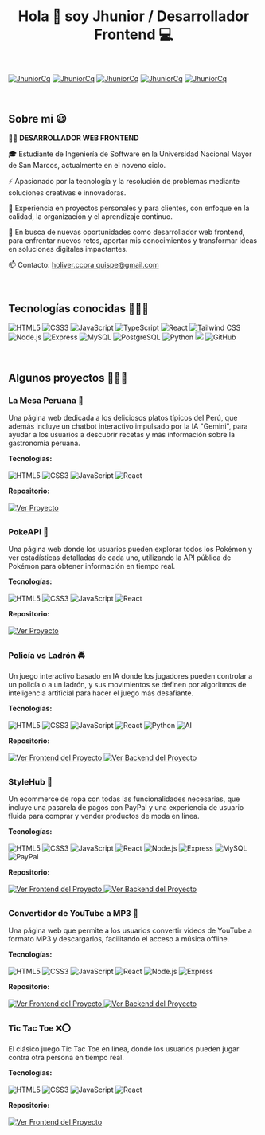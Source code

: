 <h1 align="center">Hola 👋 soy Jhunior / Desarrollador Frontend 💻 </h1> 

<br>

<p align="left">
  <a href="https://www.linkedin.com/in/holiver-ccora-quispe-0a0642258" target="_blank"><img align="center" src="https://img.shields.io/badge/LinkedIn-0077B5?style=for-the-badge&logo=linkedin&logoColor=white" alt="JhuniorCq" /></a>
  <a href="https://wa.me/936128801" target="_blank"><img align="center" src="https://img.shields.io/badge/WhatsApp-25D366?style=for-the-badge&logo=whatsapp&logoColor=white" alt="JhuniorCq" /></a>
  <a href="https://www.facebook.com/holiver.jhunior" target="_blank"><img align="center" src="https://img.shields.io/badge/Facebook-1877F2?style=for-the-badge&logo=facebook&logoColor=white" alt="JhuniorCq" /></a>
  <a href="mailto:holiver.ccora.quispe@gmail.com" target="_blank"><img align="center" src="https://img.shields.io/badge/Gmail-D14836?style=for-the-badge&logo=gmail&logoColor=white" alt="JhuniorCq" /></a>
  <a href="https://portafolio-jhunior-ccora.vercel.app/" target="_blank" ><img align="center" src="https://img.shields.io/badge/website-000000?style=for-the-badge&logo=About.me&logoColor=white" alt="JhuniorCq" /></a>
</p>

<br>

<h2>Sobre mi 😃</h2>

<p align="left">
  👨‍💻 <strong>DESARROLLADOR WEB FRONTEND</strong>
  
  🎓 Estudiante de Ingeniería de Software en la Universidad Nacional Mayor de San Marcos, actualmente en el noveno ciclo.
  
  ⚡ Apasionado por la tecnología y la resolución de problemas mediante soluciones creativas e innovadoras.
  
  🌟 Experiencia en proyectos personales y para clientes, con enfoque en la calidad, la organización y el aprendizaje continuo.
  
  🎯 En busca de nuevas oportunidades como desarrollador web frontend, para enfrentar nuevos retos, aportar mis conocimientos y transformar ideas en soluciones digitales impactantes.
  
  📫 Contacto: holiver.ccora.quispe@gmail.com
</p>

<br>

<h2>Tecnologías conocidas 👨🏻‍💻</h2>

<p align="left">
  <span>
    <img src="https://img.shields.io/badge/HTML5-E34F26?style=for-the-badge&logo=html5&logoColor=white" alt="HTML5" />
    <img src="https://img.shields.io/badge/CSS3-1572B6?style=for-the-badge&logo=css3&logoColor=white" alt="CSS3" />
    <img src="https://img.shields.io/badge/JavaScript-F7DF1E?style=for-the-badge&logo=javascript&logoColor=black" alt="JavaScript" />
    <img src="https://img.shields.io/badge/TypeScript-007ACC?style=for-the-badge&logo=typescript&logoColor=white" alt="TypeScript" />
    <img src="https://img.shields.io/badge/React-20232A?style=for-the-badge&logo=react&logoColor=61DAFB" alt="React" />
    <img src="https://img.shields.io/badge/Tailwind_CSS-38B2AC?style=for-the-badge&logo=tailwind-css&logoColor=white" alt="Tailwind CSS" />
    <img src="https://img.shields.io/badge/Node.js-43853D?style=for-the-badge&logo=node.js&logoColor=white" alt="Node.js" />
    <img src="https://img.shields.io/badge/Express.js-404D59?style=for-the-badge" alt="Express" />
    <img src="https://img.shields.io/badge/MySQL-00000F?style=for-the-badge&logo=mysql&logoColor=white" alt="MySQL" />
    <img src="https://img.shields.io/badge/PostgreSQL-316192?style=for-the-badge&logo=postgresql&logoColor=white" alt="PostgreSQL" />
    <img src="https://img.shields.io/badge/Python-14354C?style=for-the-badge&logo=python&logoColor=white" alt="Python" />
    <img src="https://img.shields.io/badge/Git-F05032?style=for-the-badge&logo=git&logoColor=white">
    <img src="https://img.shields.io/badge/GitHub-100000?style=for-the-badge&logo=github&logoColor=white" alt="GitHub" />
  </span>
</p>
<br>

<div id="proyectos">
  <h2>Algunos proyectos 👨🏻‍💻</h2>

  <!-- Proyecto 1: Miskito -->
  <div style="margin-bottom: 30px;">
    <h3>La Mesa Peruana 🌽</h3>
    <p>
      Una página web dedicada a los deliciosos platos típicos del Perú, que además incluye un 
      chatbot interactivo impulsado por la IA "Gemini", para ayudar a los usuarios a descubrir recetas y más información sobre la gastronomía peruana.
    </p>
    <p>
      <strong>Tecnologías:</strong>
      <br><br>
      <span>
        <img src="https://img.shields.io/badge/HTML5-E34F26?style=for-the-badge&logo=html5&logoColor=white" alt="HTML5" />
        <img src="https://img.shields.io/badge/CSS3-1572B6?style=for-the-badge&logo=css3&logoColor=white" alt="CSS3" />
        <img src="https://img.shields.io/badge/JavaScript-F7DF1E?style=for-the-badge&logo=javascript&logoColor=black" alt="JavaScript" />
        <img src="https://img.shields.io/badge/React-20232A?style=for-the-badge&logo=react&logoColor=61DAFB" alt="React" />
      </span>
    </p>
    <p>
      <strong>Repositorio:</strong>
      <br><br>
      <a href="https://github.com/JhuniorCq/platos-tipicos-peru.git" target="_blank">
        <img src="https://img.shields.io/badge/Ver%20Frontend%20del%20Proyecto-0073e6?style=flat&logo=github&logoColor=white" alt="Ver Proyecto" />
      </a>
    </p>
  </div>

  <!-- Proyecto 2: PokeAPI -->
  <div style="margin-bottom: 30px;">
    <h3>PokeAPI 🐾</h3>
    <p>
      Una página web donde los usuarios pueden explorar todos los Pokémon y ver estadísticas detalladas 
      de cada uno, utilizando la API pública de Pokémon para obtener información en tiempo real.
    </p>
    <p>
      <strong>Tecnologías:</strong>
      <br><br>
      <span>
        <img src="https://img.shields.io/badge/HTML5-E34F26?style=for-the-badge&logo=html5&logoColor=white" alt="HTML5" />
        <img src="https://img.shields.io/badge/CSS3-1572B6?style=for-the-badge&logo=css3&logoColor=white" alt="CSS3" />
        <img src="https://img.shields.io/badge/JavaScript-F7DF1E?style=for-the-badge&logo=javascript&logoColor=black" alt="JavaScript" />
        <img src="https://img.shields.io/badge/React-20232A?style=for-the-badge&logo=react&logoColor=61DAFB" alt="React" />
      </span>
    </p>
    <p>
      <strong>Repositorio:</strong>
      <br><br>
      <a href="https://github.com/JhuniorCq/proyecto-poke-api.git" target="_blank">
        <img src="https://img.shields.io/badge/Ver%20Frontend%20del%20Proyecto-0073e6?style=flat&logo=github&logoColor=white" alt="Ver Proyecto" />
      </a>
    </p>
  </div>

  <!-- Proyecto 3: Policia vs Ladron -->
  <div style="margin-bottom: 30px;">
    <h3>Policía vs Ladrón 🚔</h3>
    <p>
      Un juego interactivo basado en IA donde los jugadores pueden controlar a un policía o a un ladrón, 
      y sus movimientos se definen por algoritmos de inteligencia artificial para hacer el juego más desafiante.
    </p>
    <p>
      <strong>Tecnologías:</strong>
      <br><br>
      <span>
        <img src="https://img.shields.io/badge/HTML5-E34F26?style=for-the-badge&logo=html5&logoColor=white" alt="HTML5" />
        <img src="https://img.shields.io/badge/CSS3-1572B6?style=for-the-badge&logo=css3&logoColor=white" alt="CSS3" />
        <img src="https://img.shields.io/badge/JavaScript-F7DF1E?style=for-the-badge&logo=javascript&logoColor=black" alt="JavaScript" />
        <img src="https://img.shields.io/badge/React-20232A?style=for-the-badge&logo=react&logoColor=61DAFB" alt="React" />
        <img src="https://img.shields.io/badge/Python-14354C?style=for-the-badge&logo=python&logoColor=white" alt="Python" />
        <img src="https://img.shields.io/badge/AI-FF6F00?style=for-the-badge" alt="AI" />
      </span>
    </p>
    <p>
      <strong>Repositorio:</strong>
      <br><br>
      <a href="https://github.com/JhuniorCq/policia_vs_ladron_vista.git" target="_blank">
        <img src="https://img.shields.io/badge/Ver%20Frontend%20del%20Proyecto-0073e6?style=flat&logo=github&logoColor=white" alt="Ver Frontend del Proyecto" />
      </a>
      <a href="https://github.com/JhuniorCq/policia_vs_ladron_servidor.git" target="_blank">
        <img src="https://img.shields.io/badge/Ver%20Backend%20del%20Proyecto-0073e6?style=flat&logo=github&logoColor=white" alt="Ver Backend del Proyecto" />
      </a>
    </p>
  </div>

  <!-- Proyecto 4: StyleHub -->
  <div style="margin-bottom: 30px;">
    <h3>StyleHub 👗</h3>
    <p>
      Un ecommerce de ropa con todas las funcionalidades necesarias, que incluye una pasarela de pagos 
      con PayPal y una experiencia de usuario fluida para comprar y vender productos de moda en línea.
    </p>
    <p>
      <strong>Tecnologías:</strong>
      <br><br>
      <span>
        <img src="https://img.shields.io/badge/HTML5-E34F26?style=for-the-badge&logo=html5&logoColor=white" alt="HTML5" />
        <img src="https://img.shields.io/badge/CSS3-1572B6?style=for-the-badge&logo=css3&logoColor=white" alt="CSS3" />
        <img src="https://img.shields.io/badge/JavaScript-F7DF1E?style=for-the-badge&logo=javascript&logoColor=black" alt="JavaScript" />
        <img src="https://img.shields.io/badge/React-20232A?style=for-the-badge&logo=react&logoColor=61DAFB" alt="React" />
        <img src="https://img.shields.io/badge/Node.js-43853D?style=for-the-badge&logo=node.js&logoColor=white" alt="Node.js" />
        <img src="https://img.shields.io/badge/Express.js-404D59?style=for-the-badge" alt="Express" />
        <img src="https://img.shields.io/badge/MySQL-00000F?style=for-the-badge&logo=mysql&logoColor=white" alt="MySQL" />
        <img src="https://img.shields.io/badge/PayPal-003087?style=for-the-badge&logo=paypal&logoColor=white" alt="PayPal" />
      </span>
    </p>
    <p>
      <strong>Repositorio:</strong>
      <br><br>
      <a href="https://github.com/JhuniorCq/style-hub-frontend.git" target="_blank">
        <img src="https://img.shields.io/badge/Ver%20Frontend%20del%20Proyecto-0073e6?style=flat&logo=github&logoColor=white" alt="Ver Frontend del Proyecto" />
      </a>
      <a href="https://github.com/JhuniorCq/style-hub-backend.git" target="_blank">
        <img src="https://img.shields.io/badge/Ver%20Backend%20del%20Proyecto-0073e6?style=flat&logo=github&logoColor=white" alt="Ver Backend del Proyecto" />
      </a>
    </p>
  </div>

  <!-- Proyecto 5: Convertidor de Youtube a MP3 -->
  <div style="margin-bottom: 30px;">
    <h3>Convertidor de YouTube a MP3 🎵</h3>
    <p>
      Una página web que permite a los usuarios convertir videos de YouTube a formato MP3 y descargarlos, 
      facilitando el acceso a música offline.
    </p>
    <p>
      <strong>Tecnologías:</strong>
      <br><br>
      <span>
        <img src="https://img.shields.io/badge/HTML5-E34F26?style=for-the-badge&logo=html5&logoColor=white" alt="HTML5" />
        <img src="https://img.shields.io/badge/CSS3-1572B6?style=for-the-badge&logo=css3&logoColor=white" alt="CSS3" />
        <img src="https://img.shields.io/badge/JavaScript-F7DF1E?style=for-the-badge&logo=javascript&logoColor=black" alt="JavaScript" />
        <img src="https://img.shields.io/badge/React-20232A?style=for-the-badge&logo=react&logoColor=61DAFB" alt="React" />
        <img src="https://img.shields.io/badge/Node.js-43853D?style=for-the-badge&logo=node.js&logoColor=white" alt="Node.js" />
        <img src="https://img.shields.io/badge/Express.js-404D59?style=for-the-badge" alt="Express" />
      </span>
    </p>
    <p>
      <strong>Repositorio:</strong>
      <br><br>
      <a href="https://github.com/JhuniorCq/convertidor-musica-frontend.git" target="_blank">
        <img src="https://img.shields.io/badge/Ver%20Frontend%20del%20Proyecto-0073e6?style=flat&logo=github&logoColor=white" alt="Ver Frontend del Proyecto" />
      </a>
      <a href="https://github.com/JhuniorCq/convertidor-musica-backend.git" target="_blank">
        <img src="https://img.shields.io/badge/Ver%20Backend%20del%20Proyecto-0073e6?style=flat&logo=github&logoColor=white" alt="Ver Backend del Proyecto" />
      </a>
    </p>
  </div>

  <!-- Proyecto 6: Tic Tac Toe -->
  <div style="margin-bottom: 30px;">
    <h3>Tic Tac Toe ❌⭕</h3>
    <p>
      El clásico juego Tic Tac Toe en línea, donde los usuarios pueden jugar contra otra persona en tiempo real.
    </p>
    <p>
      <strong>Tecnologías:</strong>
      <br><br>
      <span>
        <img src="https://img.shields.io/badge/HTML5-E34F26?style=for-the-badge&logo=html5&logoColor=white" alt="HTML5" />
        <img src="https://img.shields.io/badge/CSS3-1572B6?style=for-the-badge&logo=css3&logoColor=white" alt="CSS3" />
        <img src="https://img.shields.io/badge/JavaScript-F7DF1E?style=for-the-badge&logo=javascript&logoColor=black" alt="JavaScript" />
        <img src="https://img.shields.io/badge/React-20232A?style=for-the-badge&logo=react&logoColor=61DAFB" alt="React" />
      </span>
    </p>
    <p>
      <strong>Repositorio:</strong>
      <br><br>
      <a href="https://github.com/JhuniorCq/proyecto-tic-tac-toe.git" target="_blank">
        <img src="https://img.shields.io/badge/Ver%20Frontend%20del%20Proyecto-0073e6?style=flat&logo=github&logoColor=white" alt="Ver Frontend del Proyecto" />
      </a>
    </p>
  </div>
</div>

